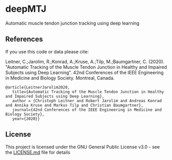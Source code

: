 # deepMTJ
Automatic muscle tendon junction tracking using deep learning

## References

If you use this code or data please cite:

Leitner, C.;Jarolim, R.;Konrad, A.;Kruse, A.;Tilp, M.;Baumgartner, C. (2020). "Automatic Tracking of the Muscle Tendon Junction in Healthy and Impaired Subjects using Deep Learning". 42nd Conferences of the IEEE Engineering in Medicine and Biology Society. Montreal, Canada.

```
@article{LeitnerJarolim2020,
   title={Automatic Tracking of the Muscle Tendon Junction in Healthy and Impaired Subjects using Deep Learning},
   author = {Christoph Leitner and Robert Jarolim and Andreas Konrad and Annika Kruse and Markus Tilp and Christian Baumgartner},
   journal={42nd Conferences of the IEEE Engineering in Medicine and Biology Society},
   year={2020}}
```



## License

This project is licensed under the GNU General Public License v3.0 - see the [LICENSE.md](LICENSE.md) file for details

